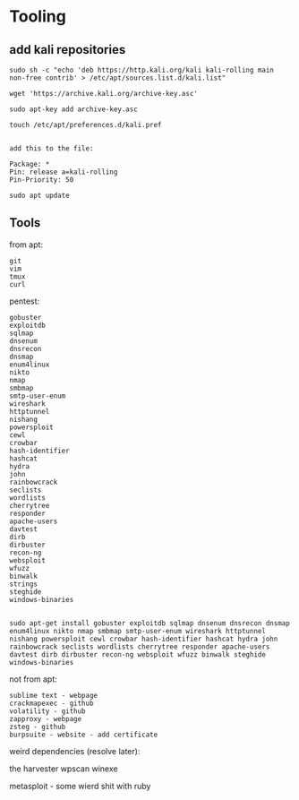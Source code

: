 # Tooling 

## add kali repositories

```
sudo sh -c "echo 'deb https://http.kali.org/kali kali-rolling main non-free contrib' > /etc/apt/sources.list.d/kali.list"
```

```
wget 'https://archive.kali.org/archive-key.asc'

sudo apt-key add archive-key.asc
```

```
touch /etc/apt/preferences.d/kali.pref 


add this to the file:

Package: *
Pin: release a=kali-rolling
Pin-Priority: 50
```

```
sudo apt update
```

## Tools

from apt:

```
git
vim
tmux
curl
```

pentest:

```
gobuster
exploitdb
sqlmap
dnsenum
dnsrecon
dnsmap
enum4linux
nikto
nmap
smbmap
smtp-user-enum
wireshark
httptunnel
nishang
powersploit
cewl
crowbar
hash-identifier
hashcat
hydra
john
rainbowcrack
seclists
wordlists
cherrytree
responder
apache-users
davtest
dirb
dirbuster
recon-ng
websploit
wfuzz
binwalk
strings
steghide
windows-binaries


sudo apt-get install gobuster exploitdb sqlmap dnsenum dnsrecon dnsmap enum4linux nikto nmap smbmap smtp-user-enum wireshark httptunnel nishang powersploit cewl crowbar hash-identifier hashcat hydra john rainbowcrack seclists wordlists cherrytree responder apache-users davtest dirb dirbuster recon-ng websploit wfuzz binwalk steghide windows-binaries
```

not from apt:

```
sublime text - webpage
crackmapexec - github
volatility - github
zapproxy - webpage
zsteg - github
burpsuite - website - add certificate
```

weird dependencies (resolve later):

the harvester
wpscan
winexe

metasploit - some wierd shit with ruby